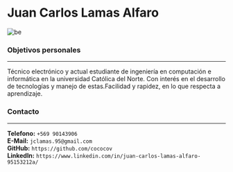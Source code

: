 # Juan Carlos Lamas Alfaro

![be](https://media-exp1.licdn.com/dms/image/C4E03AQGKYcZBx1HWyw/profile-displayphoto-shrink_200_200/0?e=1594857600&v=beta&t=LJz3C1QXjnnBIReUp0mJg7Lxsv3YCBlUsPnEBcgk15w "profile")


### Objetivos personales

---

Técnico electrónico y actual estudiante de ingeniería en computación e informática en la universidad Católica del Norte. Con interés en el desarrollo de tecnologías y manejo de estas.Facilidad y rapidez, en lo que respecta a aprendizaje.

### Contacto

---

**Telefono:** `+569 90143906`<br/>
**E-Mail:** `jclamas.95@gmail.com`<br/>
**GitHub:** `https://github.com/cococov`<br/>
**LinkedIn:** `https://www.linkedin.com/in/juan-carlos-lamas-alfaro-95153212a/`<br/>